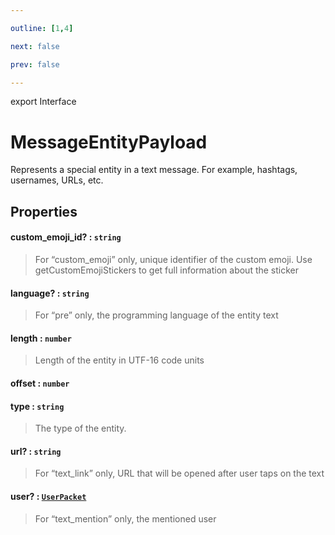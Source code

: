 ```yaml
---

outline: [1,4]

next: false

prev: false

---
```


export Interface
# MessageEntityPayload

Represents a special entity in a text message. For example, hashtags, usernames, URLs, etc.

## Properties

#### custom_emoji_id? : `string`
 > For “custom_emoji” only, unique identifier of the custom emoji. Use getCustomEmojiStickers to get full information about the sticker

#### language? : `string`
 > For “pre” only, the programming language of the entity text

#### length : `number`
 > Length of the entity in UTF-16 code units

#### offset : `number`

#### type : `string`
 > The type of the entity.

#### url? : `string`
 > For “text_link” only, URL that will be opened after user taps on the text

#### user? : [`UserPacket`](./UserPacket.md)
 > For “text_mention” only, the mentioned user
